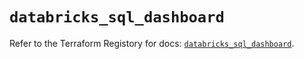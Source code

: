 # `databricks_sql_dashboard`

Refer to the Terraform Registory for docs: [`databricks_sql_dashboard`](https://registry.terraform.io/providers/databricks/databricks/1.31.1/docs/resources/sql_dashboard).
